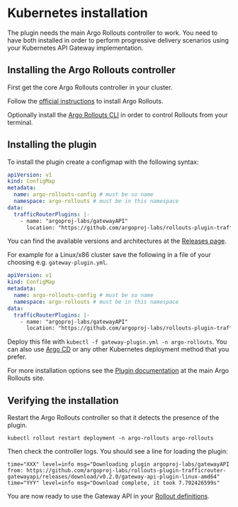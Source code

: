 # Kubernetes installation

The plugin needs the main Argo Rollouts controller to work. You need to have both installed in order to perform progressive delivery
scenarios using your Kubernetes API Gateway implementation.

## Installing the Argo Rollouts controller

First get the core Argo Rollouts controller in your cluster.

Follow the [official instructions](https://argo-rollouts.readthedocs.io/en/stable/installation/) to install Argo Rollouts.

Optionally install the [Argo Rollouts CLI](https://argoproj.github.io/argo-rollouts/features/kubectl-plugin/) in order to control Rollouts from your terminal.

## Installing the plugin

To install the plugin create a configmap with the following syntax:

```yaml
apiVersion: v1
kind: ConfigMap
metadata:
  name: argo-rollouts-config # must be so name
  namespace: argo-rollouts # must be in this namespace
data:
  trafficRouterPlugins: |-
    - name: "argoproj-labs/gatewayAPI"
      location: "https://github.com/argoproj-labs/rollouts-plugin-trafficrouter-gatewayapi/releases/download/<version>/gateway-api-plugin-<arch>"
```

You can find the available versions and architectures at the [Releases page](https://github.com/argoproj-labs/rollouts-plugin-trafficrouter-gatewayapi/releases).

For example for a Linux/x86 cluster save the following in a file of your choosing e.g. `gateway-plugin.yml`.

```yaml
apiVersion: v1
kind: ConfigMap
metadata:
  name: argo-rollouts-config # must be so name
  namespace: argo-rollouts # must be in this namespace
data:
  trafficRouterPlugins: |-
    - name: "argoproj-labs/gatewayAPI"
      location: "https://github.com/argoproj-labs/rollouts-plugin-trafficrouter-gatewayapi/releases/download/v0.2.0/gateway-api-plugin-linux-amd64"
```

Deploy this file with `kubectl -f gateway-plugin.yml -n argo-rollouts`. You can also use [Argo CD](https://argoproj.github.io/cd/) or any other Kubernetes deployment method that you prefer.

For more installation options see the [Plugin documentation](https://argoproj.github.io/argo-rollouts/features/traffic-management/plugins/) at the main Argo Rollouts site.

## Verifying the installation

Restart the Argo Rollouts controller so that it detects the presence of the plugin.

```
kubectl rollout restart deployment -n argo-rollouts argo-rollouts
```

Then check the controller logs. You should see a line for loading the plugin:

```
time="XXX" level=info msg="Downloading plugin argoproj-labs/gatewayAPI from: https://github.com/argoproj-labs/rollouts-plugin-trafficrouter-gatewayapi/releases/download/v0.2.0/gateway-api-plugin-linux-amd64"
time="YYY" level=info msg="Download complete, it took 7.792426599s" 
```

You are now ready to use the Gateway API in your [Rollout definitions](https://argoproj.github.io/argo-rollouts/features/specification/). 
